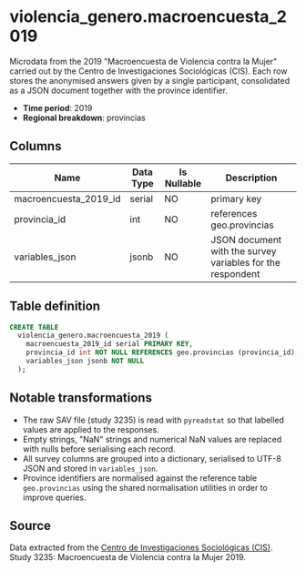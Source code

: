 # violencia_genero.macroencuesta_2019

Microdata from the 2019 "Macroencuesta de Violencia contra la Mujer" carried out by the Centro de Investigaciones Sociológicas (CIS). Each row stores the anonymised answers given by a single participant, consolidated as a JSON document together with the province identifier.

- **Time period**: 2019
- **Regional breakdown**: provincias

## Columns

| Name | Data Type | Is Nullable | Description |
| --- | --- | --- | --- |
| macroencuesta_2019_id | serial | NO | primary key |
| provincia_id | int | NO | references geo.provincias |
| variables_json | jsonb | NO | JSON document with the survey variables for the respondent |

## Table definition

```sql
CREATE TABLE
  violencia_genero.macroencuesta_2019 (
    macroencuesta_2019_id serial PRIMARY KEY,
    provincia_id int NOT NULL REFERENCES geo.provincias (provincia_id),
    variables_json jsonb NOT NULL
  );
```

## Notable transformations

- The raw SAV file (study 3235) is read with `pyreadstat` so that labelled values are applied to the responses.
- Empty strings, "NaN" strings and numerical NaN values are replaced with nulls before serialising each record.
- All survey columns are grouped into a dictionary, serialised to UTF-8 JSON and stored in `variables_json`.
- Province identifiers are normalised against the reference table `geo.provincias` using the shared normalisation utilities in order to improve queries.

## Source
Data extracted from the <a href="https://www.cis.es/detalle-ficha-estudio?origen=estudio&idEstudio=14470" target="_blank">Centro de Investigaciones Sociológicas (CIS)</a>. Study 3235: Macroencuesta de Violencia contra la Mujer 2019.
